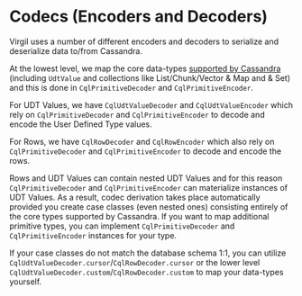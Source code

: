 # Codecs (Encoders and Decoders)

Virgil uses a number of different encoders and decoders to serialize and deserialize data to/from Cassandra.

At the lowest level, we map the core data-types [supported by Cassandra](https://docs.datastax.com/en/developer/java-driver/4.13/manual/core/#cql-to-java-type-mapping)
(including `UdtValue` and collections like List/Chunk/Vector & Map and & Set) and this is done in `CqlPrimitiveDecoder` 
and `CqlPrimitiveEncoder`.

For UDT Values, we have `CqlUdtValueDecoder` and `CqlUdtValueEncoder` which rely on `CqlPrimitiveDecoder` and 
`CqlPrimitiveEncoder` to decode and encode the User Defined Type values.

For Rows, we have `CqlRowDecoder` and `CqlRowEncoder` which also rely on `CqlPrimitiveDecoder` and 
`CqlPrimitiveEncoder` to decode and encode the rows. 

Rows and UDT Values can contain nested UDT Values and for this reason `CqlPrimitiveDecoder` and `CqlPrimitiveEncoder` 
can materialize instances of UDT Values. As a result, codec derivation takes place automatically provided you create
case classes (even nested ones) consisting entirely of the core types supported by Cassandra. If you want to map 
additional primitive types, you can implement `CqlPrimitiveDecoder` and `CqlPrimitiveEncoder` instances for your type.

If your case classes do not match the database schema 1:1, you can utilize `CqlUdtValueDecoder.cursor`/`CqlRowDecoder.cursor` 
or the lower level `CqlUdtValueDecoder.custom`/`CqlRowDecoder.custom` to map your data-types yourself.